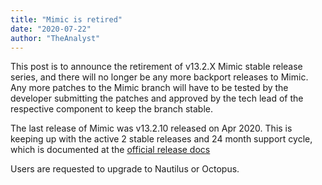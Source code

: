 ```yaml
---
title: "Mimic is retired"
date: "2020-07-22"
author: "TheAnalyst"
---
```


This post is to announce the retirement of v13.2.X Mimic stable release series, and there will no longer be any more backport releases to Mimic. Any more patches to the Mimic branch will have to be tested by the developer submitting the patches and approved by the tech lead of the respective component to keep the branch stable.  
  
The last release of Mimic was v13.2.10 released on Apr 2020. This is keeping up with the active 2 stable releases and 24 month support cycle, which is documented at the [official release docs](https://docs.ceph.com/docs/master/releases/general/#lifetime-of-stable-releases)  
  
Users are requested to upgrade to Nautilus or Octopus.
